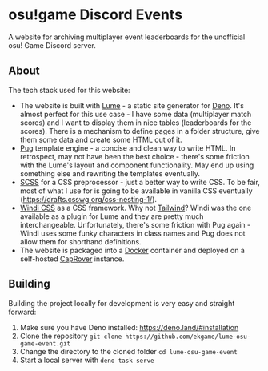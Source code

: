 # osu!game Discord Events
A website for archiving multiplayer event leaderboards for the unofficial osu! Game Discord server.

## About
The tech stack used for this website:
- The website is built with [Lume](https://lume.land/) - a static site generator for [Deno](https://deno.land/). It's almost perfect for this use case - I have some data (multiplayer match scores) and I want to display them in nice tables (leaderboards for the scores). There is a mechanism to define pages in a folder structure, give them some data and create some HTML out of it.
- [Pug](https://pugjs.org/) template engine - a concise and clean way to write HTML. In retrospect, may not have been the best choice - there's some friction with the Lume's layout and component functionality. May end up using something else and rewriting the templates eventually.
- [SCSS](https://sass-lang.com/) for a CSS preprocessor - just a better way to write CSS. To be fair, most of what I use for is going to be available in vanilla CSS eventually (https://drafts.csswg.org/css-nesting-1/).
- [Windi CSS](https://windicss.org/) as a CSS framework. Why not [Tailwind](https://tailwindcss.com/)? Windi was the one available as a plugin for Lume and they are pretty much interchangeable. Unfortunately, there's some friction with Pug again - Windi uses some funky characters in class names and Pug does not allow them for shorthand definitions.
- The website is packaged into a [Docker](https://www.docker.com/) container and deployed on a self-hosted [CapRover](https://caprover.com/) instance.

## Building
Building the project locally for development is very easy and straight forward:
1. Make sure you have Deno installed: https://deno.land/#installation
2. Clone the repository `git clone https://github.com/ekgame/lume-osu-game-event.git`
3. Change the directory to the cloned folder `cd lume-osu-game-event`
4. Start a local server with `deno task serve`